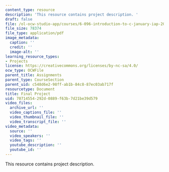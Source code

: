 ```yaml
---
content_type: resource
description: 'This resource contains project description. '
draft: false
file: /ol-ocw-studio-app/courses/6-096-introduction-to-c-january-iap-2011/70714554292d0889f63b7d21be39d579_MIT6_096IAP11_project.pdf
file_size: 78374
file_type: application/pdf
image_metadata:
  caption: ''
  credit: ''
  image-alt: ''
learning_resource_types:
- Projects
license: https://creativecommons.org/licenses/by-nc-sa/4.0/
ocw_type: OCWFile
parent_title: Assignments
parent_type: CourseSection
parent_uid: c548d6e2-98ff-ab1b-84c8-87ec03ab717f
resourcetype: Document
title: Final Project
uid: 70714554-292d-0889-f63b-7d21be39d579
video_files:
  archive_url: ''
  video_captions_file: ''
  video_thumbnail_file: ''
  video_transcript_file: ''
video_metadata:
  source: ''
  video_speakers: ''
  video_tags: ''
  youtube_description: ''
  youtube_id: ''
---
```

This resource contains project description.